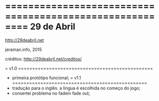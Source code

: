 ========================================================
29 de Abril
========================================================
http://29deabril.net 

jeraman.info, 2015

créditos: http://29deabril.net/creditos/


= v1.0 ================================================
- primeira protótipo funcional;
= v1.1 ================================================
- tradução para o inglês. a lingua é escolhida no começo do jogo;
- consertei problema no fadein fade out;
